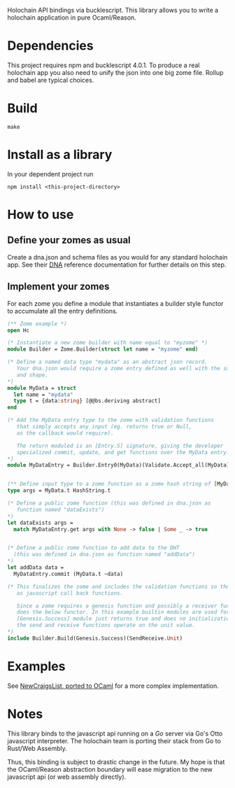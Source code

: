 Holochain API bindings via bucklescript. This library allows you to write a
holochain application in pure Ocaml/Reason.


# Dependencies

This project requires npm and bucklescript 4.0.1. To produce a real holochain app
you also need to unify the json into one big zome file. Rollup and babel are typical
choices.

# Build
```
make
```

# Install as a library

In your dependent project run

`npm install <this-project-directory>`


# How to use


## Define your zomes as usual

Create a dna.json and schema files as you would for any standard holochain app.
See their [DNA](https://developer.holochain.org/DNA) reference documentation
for further details on this step.


## Implement your zomes

For each zome you define a module that instantiates a builder style functor to
accumulate all the entry definitions.

```OCaml
(** Zome example *)
open Hc

(* Instantiate a new zome builder with name equal to "myzome" *)
module Builder = Zome.Builder(struct let name = "myzome" end)

(* Define a named data type "mydata" as an abstract json record.
   Your dna.json would require a zome entry defined as well with the same name
   and shape.
*)
module MyData = struct
  let name = "mydata"
  type t = {data:string} [@@bs.deriving abstract]
end

(* Add the MyData entry type to the zome with validation functions
   that simply accepts any input (eg. returns true or Null,
   as the callback would require).

   The return moduled is an [Entry.S] signature, giving the developer
   specialized commit, update, and get functions over the MyData entry.
*)
module MyDataEntry = Builder.Entry0(MyData)(Validate.Accept_all(MyData))


(** Define input type to a zome function as a zome hash string of [MyData.t] *)
type args = MyData.t HashString.t

(* Define a public zome function (this was defined in dna.json as
   function named "dataExists")
*)
let dataExists args =
  match MyDataEntry.get args with None -> false | Some _ -> true


(* Define a public zome function to add data to the DHT
  (this was defined in dna.json as function named "addData")
*)
let addData data =
  MyDataEntry.commit (MyData.t ~data)

(* This finalizes the zome and includes the validation functions so they now serve
   as javascript call back functions.

   Since a zome requires a genesis function and possibly a receiver function, so 
   does the below functor. In this example builtin modules are used for both. The
   [Genesis.Success] module just returns true and does no initialization. Similarly,
   the send and receive functions operate on the unit value.
*)
include Builder.Build(Genesis.Success)(SendReceive.Unit)
```

# Examples

See [NewCraigsList, ported to OCaml](https://github.com/struktured/NewCraigsList) 
for a more complex implementation.

# Notes

This library binds to the javascript api running on a *Go* server via Go's
Otto javascript interpreter. The holochain team is porting their stack from
Go to Rust/Web Assembly.

Thus, this binding is subject to drastic change in the future. My hope is that
the OCaml/Reason abstraction boundary will ease migration to the new javascript api
(or web assembly directly).
